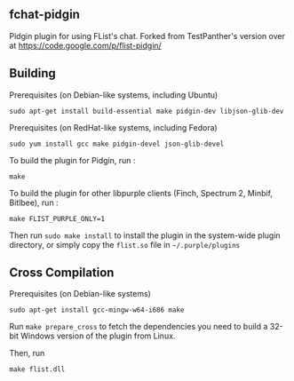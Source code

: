 fchat-pidgin
------------

Pidgin plugin for using FList's chat. Forked from TestPanther's version over at https://code.google.com/p/flist-pidgin/

Building
--------

Prerequisites (on Debian-like systems, including Ubuntu)

    sudo apt-get install build-essential make pidgin-dev libjson-glib-dev

Prerequisites (on RedHat-like systems, including Fedora)

    sudo yum install gcc make pidgin-devel json-glib-devel

To build the plugin for Pidgin, run :

    make 
    
To build the plugin for other libpurple clients (Finch, Spectrum 2, Minbif, Bitlbee), run :
    
    make FLIST_PURPLE_ONLY=1

Then run `sudo make install` to install the plugin in the system-wide plugin directory, or simply copy the `flist.so` file in `~/.purple/plugins`

Cross Compilation
-----------------

Prerequisites (on Debian-like systems)

    sudo apt-get install gcc-mingw-w64-i686 make

Run `make prepare_cross` to fetch the dependencies you need to build a 32-bit Windows version of the plugin from Linux.

Then, run

    make flist.dll
